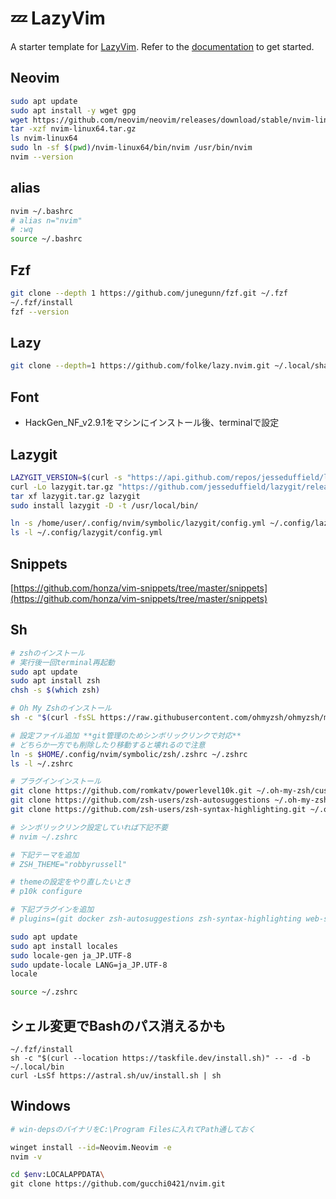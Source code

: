 # 💤 LazyVim

A starter template for [LazyVim](https://github.com/LazyVim/LazyVim).
Refer to the [documentation](https://lazyvim.github.io/installation) to get started.

## Neovim
```sh
sudo apt update
sudo apt install -y wget gpg
wget https://github.com/neovim/neovim/releases/download/stable/nvim-linux64.tar.gz
tar -xzf nvim-linux64.tar.gz
ls nvim-linux64
sudo ln -sf $(pwd)/nvim-linux64/bin/nvim /usr/bin/nvim
nvim --version
```

## alias
```sh
nvim ~/.bashrc
# alias n="nvim"
# :wq
source ~/.bashrc
```

## Fzf
```sh
git clone --depth 1 https://github.com/junegunn/fzf.git ~/.fzf
~/.fzf/install
fzf --version
```

## Lazy
```sh
git clone --depth=1 https://github.com/folke/lazy.nvim.git ~/.local/share/nvim/lazy/lazy.nvim
```

## Font
- HackGen_NF_v2.9.1をマシンにインストール後、terminalで設定


## Lazygit
```sh
LAZYGIT_VERSION=$(curl -s "https://api.github.com/repos/jesseduffield/lazygit/releases/latest" | \grep -Po '"tag_name": *"v\K[^"]*')
curl -Lo lazygit.tar.gz "https://github.com/jesseduffield/lazygit/releases/download/v${LAZYGIT_VERSION}/lazygit_${LAZYGIT_VERSION}_Linux_x86_64.tar.gz"
tar xf lazygit.tar.gz lazygit
sudo install lazygit -D -t /usr/local/bin/

ln -s /home/user/.config/nvim/symbolic/lazygit/config.yml ~/.config/lazygit/config.yml
ls -l ~/.config/lazygit/config.yml
```

## Snippets

[https://github.com/honza/vim-snippets/tree/master/snippets](https://github.com/honza/vim-snippets/tree/master/snippets)


## Sh
```sh
# zshのインストール
# 実行後一回terminal再起動
sudo apt update
sudo apt install zsh
chsh -s $(which zsh)

# Oh My Zshのインストール
sh -c "$(curl -fsSL https://raw.githubusercontent.com/ohmyzsh/ohmyzsh/master/tools/install.sh)"

# 設定ファイル追加 **git管理のためシンボリックリンクで対応**
# どちらか一方でも削除したり移動すると壊れるので注意
ln -s $HOME/.config/nvim/symbolic/zsh/.zshrc ~/.zshrc
ls -l ~/.zshrc

# プラグインインストール
git clone https://github.com/romkatv/powerlevel10k.git ~/.oh-my-zsh/custom/themes/powerlevel10k
git clone https://github.com/zsh-users/zsh-autosuggestions ~/.oh-my-zsh/custom/plugins/zsh-autosuggestions
git clone https://github.com/zsh-users/zsh-syntax-highlighting.git ~/.oh-my-zsh/custom/plugins/zsh-syntax-highlighting

# シンボリックリンク設定していれば下記不要
# nvim ~/.zshrc

# 下記テーマを追加
# ZSH_THEME="robbyrussell"

# themeの設定をやり直したいとき
# p10k configure

# 下記プラグインを追加
# plugins=(git docker zsh-autosuggestions zsh-syntax-highlighting web-search)

sudo apt update
sudo apt install locales
sudo locale-gen ja_JP.UTF-8
sudo update-locale LANG=ja_JP.UTF-8
locale

source ~/.zshrc
```

## シェル変更でBashのパス消えるかも
```
~/.fzf/install
sh -c "$(curl --location https://taskfile.dev/install.sh)" -- -d -b ~/.local/bin
curl -LsSf https://astral.sh/uv/install.sh | sh
```

##  Windows
```sh
# win-depsのバイナリをC:\Program Filesに入れてPath通しておく

winget install --id=Neovim.Neovim -e
nvim -v

cd $env:LOCALAPPDATA\
git clone https://github.com/gucchi0421/nvim.git
```